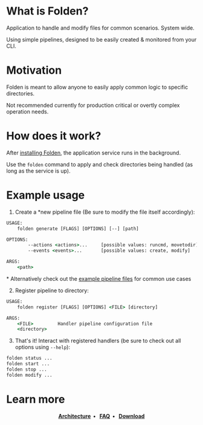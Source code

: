 # What is Folden?

Application to handle and modify files for common scenarios. System wide.

Using simple pipelines, designed to be easily created & monitored from your CLI.

# Motivation

Folden is meant to allow anyone to easily apply common logic to specific directories.

Not recommended currently for production critical or overtly complex operation needs.

# How does it work?

After [installing Folden](https://github.com/STRONG-MAD/Folden/releases), the application service runs in the background.

Use the `folden` command to apply and check directories being handled (as long as the service is up).

# Example usage

1. Create a *new pipeline file (Be sure to modify the file itself accordingly):

```cmd
USAGE:
    folden generate [FLAGS] [OPTIONS] [--] [path]

OPTIONS:
        --actions <actions>...     [possible values: runcmd, movetodir]
        --events <events>...       [possible values: create, modify]

ARGS:
    <path>
```

\* Alternatively check out the [example pipeline files](https://github.com/STRONG-MAD/Folden/blob/3b351818cdf5cb3db519e52732876d16455bccaa/example_pipelines/) for common use cases

2. Register pipeline to directory:

```cmd
USAGE:
    folden register [FLAGS] [OPTIONS] <FILE> [directory]

ARGS:
    <FILE>         Handler pipeline configuration file
    <directory>
```

3. That's it! Interact with registered handlers (be sure to check out all options using `--help`):

```cmd
folden status ...
folden start ...
folden stop ...
folden modify ...
```

# Learn more

<p align="center">
  <strong>
    <a href="https://github.com/STRONG-MAD/Folden/blob/317df26966d29ba1a1686b4ac2040d2ebdac272d/ARCHITECTURE.md">Architecture<a/>&nbsp;&nbsp;&bull;&nbsp;&nbsp;
    <a href="https://github.com/STRONG-MAD/Folden/blob/a884734ef2b813b61567cedc1c9cc6c50379934d/FAQ.md">FAQ<a/>&nbsp;&nbsp;&bull;&nbsp;&nbsp;
    <a href="https://github.com/STRONG-MAD/Folden/releases">Download<a/>
  </strong>
</p>
